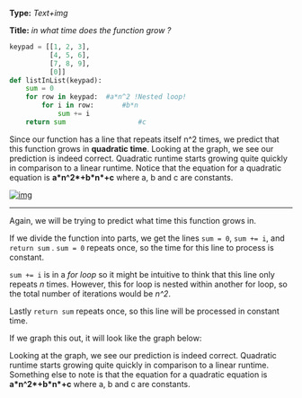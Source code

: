 **Type:** _Text+img_

**Title:** _in what time does the function grow ?_

```python
keypad = [[1, 2, 3], 
          [4, 5, 6],
          [7, 8, 9],
          [0]] 
def listInList(keypad):
    sum = 0
    for row in keypad:	#a*n^2 !Nested loop!
        for i in row:		#b*n
            sum += i
    return sum					#c
```

Since our function has a line that repeats itself n^2 times, we predict that this function grows in **quadratic time**. Looking at the graph, we see our prediction is indeed correct. Quadratic runtime starts growing quite quickly in comparison to a linear runtime. Notice that the equation for a quadratic equation is **a\*n^2\*+b\*n\*+c** where a, b and c are constants.



[![img](https://camo.githubusercontent.com/204ae4fc13b58550585a953739c400953d8d7c92/68747470733a2f2f70726f6a6563746269742e73332d75732d776573742d312e616d617a6f6e6177732e636f6d2f6461726c656e652f6c6162732f53637265656e2b53686f742b323032302d30322d32312b61742b352e33302e30372b504d2e706e67)](https://camo.githubusercontent.com/204ae4fc13b58550585a953739c400953d8d7c92/68747470733a2f2f70726f6a6563746269742e73332d75732d776573742d312e616d617a6f6e6177732e636f6d2f6461726c656e652f6c6162732f53637265656e2b53686f742b323032302d30322d32312b61742b352e33302e30372b504d2e706e67)



---

Again, we will be trying to predict what time this function grows in.

If we divide the function into parts, we get the lines `sum = 0`, `sum += i`, and `return sum` . `sum = 0` repeats once, so the time for this line to process is constant.

`sum += i` is in a *for loop* so it might be intuitive to think that this line only repeats *n* times. However, this for loop is nested within another for loop, so the total number of iterations would be *n^2*.

Lastly `return sum` repeats once, so this line will be processed in constant time.

If we graph this out, it will look like the graph below:

Looking at the graph, we see our prediction is indeed correct. Quadratic runtime starts growing quite quickly in comparison to a linear runtime. Something else to note is that the equation for a quadratic equation is **a\*n^2\*+b\*n\*+c** where a, b and c are constants.